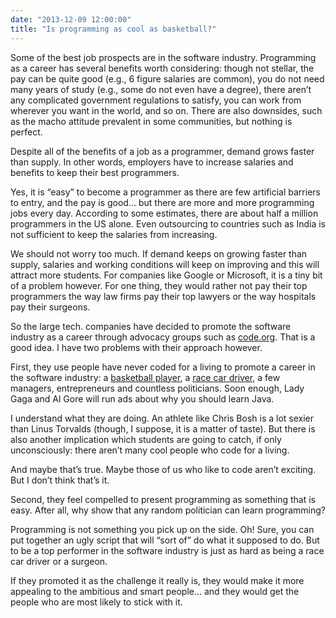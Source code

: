 ```yaml
---
date: "2013-12-09 12:00:00"
title: "Is programming as cool as basketball?"
---
```




Some of the best job prospects are in the software industry. Programming as a career has several benefits worth considering: though not stellar, the pay can be quite good (e.g., 6 figure salaries are common), you do not need many years of study (e.g., some do not even have a degree), there aren&rsquo;t any complicated government regulations to satisfy, you can work from wherever you want in the world, and so on. There are also downsides, such as the macho attitude prevalent in some communities, but nothing is perfect.

Despite all of the benefits of a job as a programmer, demand grows faster than supply. In other words, employers have to increase salaries and benefits to keep their best programmers.

Yes, it is &ldquo;easy&rdquo; to become a programmer as there are few artificial barriers to entry, and the pay is good&hellip; but there are more and more programming jobs every day. According to some estimates, there are about half a million programmers in the US alone. Even outsourcing to countries such as India is not sufficient to keep the salaries from increasing.

We should not worry too much. If demand keeps on growing faster than supply, salaries and working conditions will keep on improving and this will attract more students. For companies like Google or Microsoft, it is a tiny bit of a problem however. For one thing, they would rather not pay their top programmers the way law firms pay their top lawyers or the way hospitals pay their surgeons. 

So the large tech. companies have decided to promote the software industry as a career through advocacy groups such as [code.org](https://code.org/). That is a good idea. I have two problems with their approach however.

First, they use people have never coded for a living to promote a career in the software industry: a [basketball player](https://www.youtube.com/watch?v=G2hdlhDYICw), a [race car driver](https://www.youtube.com/watch?v=ws8rmHcqXeM), a few managers, entrepreneurs and countless politicians. Soon enough, Lady Gaga and Al Gore will run ads about why you should learn Java.

I understand what they are doing. An athlete like Chris Bosh is a lot sexier than Linus Torvalds (though, I suppose, it is a matter of taste). But there is also another implication which students are going to catch, if only unconsciously: there aren&rsquo;t many cool people who code for a living.

And maybe that&rsquo;s true. Maybe those of us who like to code aren&rsquo;t exciting. But I don&rsquo;t think that&rsquo;s it. 

Second, they feel compelled to present programming as something that is easy. After all, why show that any random politician can learn programming?

Programming is not something you pick up on the side. Oh! Sure, you can put together an ugly script that will &ldquo;sort of&rdquo; do what it supposed to do. But to be a top performer in the software industry is just as hard as being a race car driver or a surgeon.

If they promoted it as the challenge it really is, they would make it more appealing to the ambitious and smart people&hellip; and they would get the people who are most likely to stick with it.

